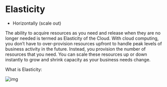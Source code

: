 # Elasticity

- Horizontally (scale out)

The ability to acquire resources as you need and release when they are no longer needed is termed as Elasticity of the Cloud. With cloud computing, you don’t have to over-provision resources upfront to handle peak levels of business activity in the future. Instead, you provision the number of resources that you need. You can scale these resources up or down instantly to grow and shrink capacity as your business needs change.

What is Elasticity:

![img](https://assets-pt.media.datacumulus.com/aws-clf-pt/assets/pt2-q7-i1.jpg)
